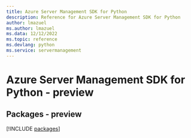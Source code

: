 ```yaml
---
title: Azure Server Management SDK for Python
description: Reference for Azure Server Management SDK for Python
author: lmazuel
ms.author: lmazuel
ms.data: 12/12/2022
ms.topic: reference
ms.devlang: python
ms.service: servermanagement
---
```

# Azure Server Management SDK for Python - preview
## Packages - preview
[!INCLUDE [packages](server-management-index.md)]